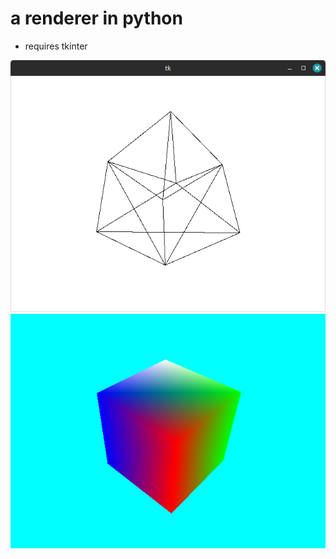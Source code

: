 # a renderer in python

- requires tkinter

![a cube preview](.github/assets/cube_preview.png)
![a cube render](.github/assets/cube_render.png)
